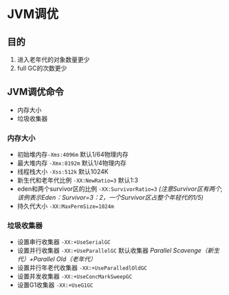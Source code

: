 # JVM调优

## 目的

1. 进入老年代的对象数量更少
2. full GC的次数更少

## JVM调优命令

+ 内存大小
+ 垃圾收集器

### 内存大小

+ 初始堆内存`-Xms:4096m` 默认1/64物理内存
+ 最大堆内存 `-Xmx:8192m` 默认1/4物理内存
+ 线程栈大小 `-Xss:512k` 默认1024K
+ 新生代和老年代比例 `-XX:NewRatio=3` 默认1:3
+ eden和两个survivor区的比例 `-XX:SurvivorRatio=3`
*(注意Survivor区有两个,该例表示Eden：Survivor=3：2，一个Survivor区占整个年轻代的1/5)*
+ 持久代大小 `-XX:MaxPermSize=1024m`

### 垃圾收集器

+ 设置串行收集器 `-XX:+UseSerialGC`
+ 设置并行收集器 `-XX:+UseParallelGC` 默认收集器 *Parallel Scavenge（新生代）+Parallel Old（老年代）*
+ 设置并行年老代收集器 `-XX:+UseParalledlOldGC`
+ 设置并发收集器 `-XX:+UseConcMarkSweepGC`
+ 设置G1收集器 `-XX:+UseG1GC`
